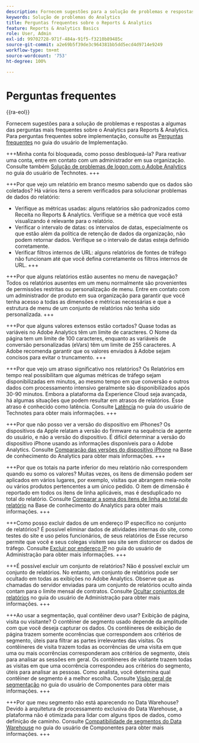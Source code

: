 ```yaml
---
description: Fornecem sugestões para a solução de problemas e respostas a algumas das perguntas mais frequentes sobre o Analytics.
keywords: Solução de problemas do Analytics
title: Perguntas frequentes sobre o Reports & Analytics
feature: Reports & Analytics Basics
role: User, Admin
exl-id: 99702728-971f-484a-91f5-f3210b89485c
source-git-commit: a2e69b5f39de3c964381bb5dd5ecd4d9714e9249
workflow-type: tm+mt
source-wordcount: '753'
ht-degree: 100%

---
```


# Perguntas frequentes

{{ra-eol}}

Fornecem sugestões para a solução de problemas e respostas a algumas das perguntas mais frequentes sobre o Analytics para Reports &amp; Analytics. Para perguntas frequentes sobre implementação, consulte as [Perguntas frequentes](/help/implement/faq.md) no guia do usuário de Implementação.

+++Minha conta foi bloqueada, como posso desbloqueá-la?
Para reativar uma conta, entre em contato com um administrador em sua organização. Consulte também [Solução de problemas de logon com o Adobe Analytics](/help/technotes/troubleshoot-login.md) no guia do usuário de Technotes.
+++

+++Por que vejo um relatório em branco mesmo sabendo que os dados são coletados?
Há vários itens a serem verificados para solucionar problemas de dados do relatório:

* Verifique as métricas usadas: alguns relatórios são padronizados como Receita no Reports &amp; Analytics. Verifique se a métrica que você está visualizando é relevante para o relatório.
* Verificar o intervalo de datas: os intervalos de datas, especialmente os que estão além da política de retenção de dados da organização, não podem retornar dados. Verifique se o intervalo de datas esteja definido corretamente.
* Verificar filtros internos de URL: alguns relatórios de fontes de tráfego não funcionam até que você defina corretamente os filtros internos de URL.
+++

+++Por que alguns relatórios estão ausentes no menu de navegação?
Todos os relatórios ausentes em um menu normalmente são provenientes de permissões restritas ou personalização de menu. Entre em contato com um administrador de produto em sua organização para garantir que você tenha acesso a todas as dimensões e métricas necessárias e que a estrutura de menu de um conjunto de relatórios não tenha sido personalizada.
+++

+++Por que alguns valores extensos estão cortados?
Quase todas as variáveis no Adobe Analytics têm um limite de caracteres. O Nome da página tem um limite de 100 caracteres, enquanto as variáveis de conversão personalizadas (eVars) têm um limite de 255 caracteres. A Adobe recomenda garantir que os valores enviados à Adobe sejam concisos para evitar o truncamento.
+++

+++Por que vejo um atraso significativo nos relatórios?
Os Relatórios em tempo real possibilitam que algumas métricas de tráfego sejam disponibilizadas em minutos, ao mesmo tempo em que conversão e outros dados com processamento intensivo geralmente são disponibilizados após 30-90 minutos. Embora a plataforma da Experience Cloud seja avançada, há algumas situações que podem resultar em atrasos de relatórios. Esse atraso é conhecido como latência. Consulte [Latência](/help/technotes/latency.md) no guia do usuário de Technotes para obter mais informações.
+++

+++Por que não posso ver a versão do dispositivo em iPhones?
Os dispositivos da Apple relatam a versão do firmware na sequência de agente do usuário, e não a versão do dispositivo. É difícil determinar a versão do dispositivo iPhone usando as informações disponíveis para o Adobe Analytics. Consulte [Comparação das versões do dispositivo iPhone](https://helpx.adobe.com/br/analytics/kb/comparing-iphone-device-versions.html) na Base de conhecimento do Analytics para obter mais informações.
+++

+++Por que os totais na parte inferior do meu relatório não correspondem quando eu somo os valores?
Muitas vezes, os itens de dimensão podem ser aplicados em vários lugares, por exemplo, visitas que abrangem meia-noite ou vários produtos pertencentes a um único pedido. O item de dimensão é reportado em todos os itens de linha aplicáveis, mas é desduplicado no total do relatório. Consulte [Comparar a soma dos itens de linha ao total do relatório](https://helpx.adobe.com/br/analytics/kb/sum-line-items-different-from-total.html) na Base de conhecimento do Analytics para obter mais informações.
+++

+++Como posso excluir dados de um endereço IP específico no conjunto de relatórios?
É possível eliminar dados de atividades internas do site, como testes do site e uso pelos funcionários, de seus relatórios de Esse recurso permite que você e seus colegas visitem seu site sem distorcer os dados de tráfego. Consulte [Excluir por endereço IP](/help/admin/admin/exclude-ip.md) no guia do usuário de Administração para obter mais informações.
+++

+++É possível excluir um conjunto de relatórios?
Não é possível excluir um conjunto de relatórios. No entanto, um conjunto de relatórios pode ser ocultado em todas as exibições no Adobe Analytics. Observe que as chamadas do servidor enviadas para um conjunto de relatórios oculto ainda contam para o limite mensal de contratos. Consulte [Ocultar conjuntos de relatórios](/help/admin/admin/company/c-hide-report-suites.md) no guia do usuário de Administração para obter mais informações.
+++

+++Ao usar a segmentação, qual contêiner devo usar? Exibição de página, visita ou visitante?
O contêiner de segmento usado depende da amplitude com que você deseja capturar os dados. Os contêineres de exibição de página trazem somente ocorrências que correspondem aos critérios de segmento, úteis para filtrar as partes irrelevantes das visitas. Os contêineres de visita trazem todas as ocorrências de uma visita em que uma ou mais ocorrências corresponderam aos critérios de segmento, úteis para analisar as sessões em geral. Os contêineres de visitante trazem todas as visitas em que uma ocorrência correspondeu aos critérios do segmento, úteis para analisar as pessoas. Como analista, você determina qual contêiner de segmento é a melhor escolha. Consulte [Visão geral de segmentação](/help/components/segmentation/seg-overview.md) no guia do usuário de Componentes para obter mais informações.
+++

+++Por que meu segmento não está aparecendo no Data Warehouse?
Devido à arquitetura de processamento exclusiva do Data Warehouse, a plataforma não é otimizada para lidar com alguns tipos de dados, como definição de caminho. Consulte [Compatibilidade de segmentos do Data Warehouse](/help/components/segmentation/seg-reference/seg-compatibility.md) no guia do usuário de Componentes para obter mais informações.
+++
